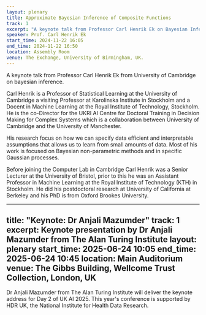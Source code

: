 ```yaml
---
layout: plenary
title: Approximate Bayesian Inference of Composite Functions
track: 1
excerpt: "A keynote talk from Professor Carl Henrik Ek on Bayesian Inference."
speaker: Prof. Carl Henrik Ek
start_time: 2024-11-22 16:05
end_time: 2024-11-22 16:50
location: Assembly Room
venue: The Exchange, University of Birmingham, UK.
---
```


A keynote talk from Professor Carl Henrik Ek from University of Cambridge on bayesian inference.

Carl Henrik is a Professor of Statistical Learning at the University of Cambridge 
a visiting Professor at Karolinska Institute in Stockholm and a Docent in Machine 
Learning at the Royal Institute of Technology, Stockholm. He is the co-Director 
for the UKRI AI Centre for Doctoral Training in Decision Making for Complex Systems 
which is a collaboration between University of Cambridge and the University of Manchester.

 His research focus on how we can specify data efficient and interpretable assumptions that 
 allows us to learn from small amounts of data. Most of his work is focused on Bayesian 
 non-parametric methods and in specific Gaussian processes.

Before joining the Computer Lab in Cambridge Carl Henrik was a Senior Lecturer at the 
University of Bristol, prior to this he was an Assistant Professor in Machine Learning 
at the Royal Institute of Technology (KTH) in Stockholm. He did his postdoctoral research 
at University of California at Berkeley and his PhD is from Oxford Brookes University. 

---
title: "Keynote: Dr Anjali Mazumder"
track: 1
excerpt: Keynote presentation by Dr Anjali Mazumder from The Alan Turing Institute
layout: plenary
start_time: 2025-06-24 10:05
end_time: 2025-06-24 10:45
location: Main Auditorium
venue: The Gibbs Building, Wellcome Trust Collection, London, UK
---

Dr Anjali Mazumder from The Alan Turing Institute will deliver the keynote address for Day 2 of UK AI 2025. This year's conference is supported by HDR UK, the National Institute for Health Data Research. 
